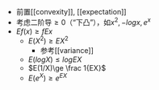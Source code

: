 - 前置[[convexity]], [[expectation]]
- 考虑二阶导$\ge 0$（“下凸”），如$x^2, -logx, e^x$
- $Ef(x)\ge fEx$
  - $E(X^2)\ge EX^2$
    - 参考[[variance]]
  - $E(logX)\le logEX$
  - $E(1/X)\ge \frac 1{EX}$
  - $E(e^X)\ge e^{EX}$